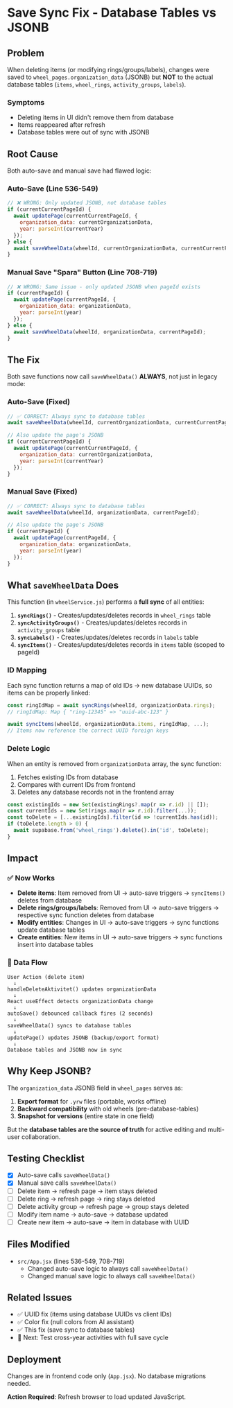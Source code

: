 # Save Sync Fix - Database Tables vs JSONB

## Problem
When deleting items (or modifying rings/groups/labels), changes were saved to `wheel_pages.organization_data` (JSONB) but **NOT** to the actual database tables (`items`, `wheel_rings`, `activity_groups`, `labels`).

### Symptoms
- Deleting items in UI didn't remove them from database
- Items reappeared after refresh
- Database tables were out of sync with JSONB

## Root Cause
Both auto-save and manual save had flawed logic:

### Auto-Save (Line 536-549)
```javascript
// ❌ WRONG: Only updated JSONB, not database tables
if (currentCurrentPageId) {
  await updatePage(currentCurrentPageId, {
    organization_data: currentOrganizationData,
    year: parseInt(currentYear)
  });
} else {
  await saveWheelData(wheelId, currentOrganizationData, currentCurrentPageId);
}
```

### Manual Save "Spara" Button (Line 708-719)
```javascript
// ❌ WRONG: Same issue - only updated JSONB when pageId exists
if (currentPageId) {
  await updatePage(currentPageId, {
    organization_data: organizationData,
    year: parseInt(year)
  });
} else {
  await saveWheelData(wheelId, organizationData, currentPageId);
}
```

## The Fix

Both save functions now call `saveWheelData()` **ALWAYS**, not just in legacy mode:

### Auto-Save (Fixed)
```javascript
// ✅ CORRECT: Always sync to database tables
await saveWheelData(wheelId, currentOrganizationData, currentCurrentPageId);

// Also update the page's JSONB
if (currentCurrentPageId) {
  await updatePage(currentCurrentPageId, {
    organization_data: currentOrganizationData,
    year: parseInt(currentYear)
  });
}
```

### Manual Save (Fixed)
```javascript
// ✅ CORRECT: Always sync to database tables
await saveWheelData(wheelId, organizationData, currentPageId);

// Also update the page's JSONB
if (currentPageId) {
  await updatePage(currentPageId, {
    organization_data: organizationData,
    year: parseInt(year)
  });
}
```

## What `saveWheelData` Does

This function (in `wheelService.js`) performs a **full sync** of all entities:

1. **`syncRings()`** - Creates/updates/deletes records in `wheel_rings` table
2. **`syncActivityGroups()`** - Creates/updates/deletes records in `activity_groups` table
3. **`syncLabels()`** - Creates/updates/deletes records in `labels` table
4. **`syncItems()`** - Creates/updates/deletes records in `items` table (scoped to pageId)

### ID Mapping
Each sync function returns a map of old IDs → new database UUIDs, so items can be properly linked:
```javascript
const ringIdMap = await syncRings(wheelId, organizationData.rings);
// ringIdMap: Map { "ring-12345" => "uuid-abc-123" }

await syncItems(wheelId, organizationData.items, ringIdMap, ...);
// Items now reference the correct UUID foreign keys
```

### Delete Logic
When an entity is removed from `organizationData` array, the sync function:
1. Fetches existing IDs from database
2. Compares with current IDs from frontend
3. Deletes any database records not in the frontend array

```javascript
const existingIds = new Set(existingRings?.map(r => r.id) || []);
const currentIds = new Set(rings.map(r => r.id).filter(...));
const toDelete = [...existingIds].filter(id => !currentIds.has(id));
if (toDelete.length > 0) {
  await supabase.from('wheel_rings').delete().in('id', toDelete);
}
```

## Impact

### ✅ Now Works
- **Delete items**: Item removed from UI → auto-save triggers → `syncItems()` deletes from database
- **Delete rings/groups/labels**: Removed from UI → auto-save triggers → respective sync function deletes from database
- **Modify entities**: Changes in UI → auto-save triggers → sync functions update database tables
- **Create entities**: New items in UI → auto-save triggers → sync functions insert into database tables

### 🔄 Data Flow
```
User Action (delete item)
  ↓
handleDeleteAktivitet() updates organizationData
  ↓
React useEffect detects organizationData change
  ↓
autoSave() debounced callback fires (2 seconds)
  ↓
saveWheelData() syncs to database tables
  ↓
updatePage() updates JSONB (backup/export format)
  ↓
Database tables and JSONB now in sync
```

## Why Keep JSONB?

The `organization_data` JSONB field in `wheel_pages` serves as:
1. **Export format** for `.yrw` files (portable, works offline)
2. **Backward compatibility** with old wheels (pre-database-tables)
3. **Snapshot for versions** (entire state in one field)

But the **database tables are the source of truth** for active editing and multi-user collaboration.

## Testing Checklist

- [x] Auto-save calls `saveWheelData()`
- [x] Manual save calls `saveWheelData()`
- [ ] Delete item → refresh page → item stays deleted
- [ ] Delete ring → refresh page → ring stays deleted  
- [ ] Delete activity group → refresh page → group stays deleted
- [ ] Modify item name → auto-save → database updated
- [ ] Create new item → auto-save → item in database with UUID

## Files Modified

- `src/App.jsx` (lines 536-549, 708-719)
  - Changed auto-save logic to always call `saveWheelData()`
  - Changed manual save logic to always call `saveWheelData()`

## Related Issues

- ✅ UUID fix (items using database UUIDs vs client IDs)
- ✅ Color fix (null colors from AI assistant)
- ✅ This fix (save sync to database tables)
- 🔄 Next: Test cross-year activities with full save cycle

## Deployment

Changes are in frontend code only (`App.jsx`). No database migrations needed.

**Action Required**: Refresh browser to load updated JavaScript.
